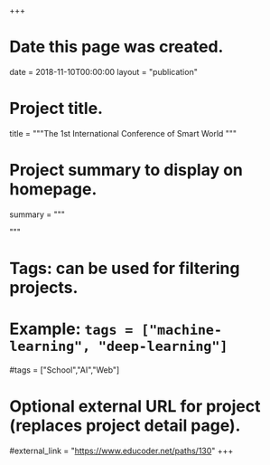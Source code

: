 +++
# Date this page was created.
date = 2018-11-10T00:00:00
layout = "publication"

# Project title.
title = """The 1st International Conference of Smart World """

# Project summary to display on homepage.
summary = """

"""

# Tags: can be used for filtering projects.
# Example: `tags = ["machine-learning", "deep-learning"]`
#tags = ["School","AI","Web"]

# Optional external URL for project (replaces project detail page).
#external_link = "https://www.educoder.net/paths/130"
+++

